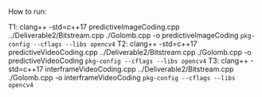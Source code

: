 How to run:

T1: clang++ -std=c++17 predictiveImageCoding.cpp ../Deliverable2/Bitstream.cpp ./Golomb.cpp  -o predictiveImageCoding `pkg-config --cflags --libs opencv4`
T2: clang++ -std=c++17 predictiveVideoCoding.cpp ../Deliverable2/Bitstream.cpp ./Golomb.cpp  -o predictiveVideoCoding `pkg-config --cflags --libs opencv4`
T3: clang++ -std=c++17 interframeVideoCoding.cpp ../Deliverable2/Bitstream.cpp ./Golomb.cpp  -o interframeVideoCoding `pkg-config --cflags --libs opencv4`